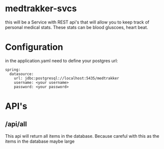 # medtrakker-svcs
this will be a Service with REST api's that will allow you to keep track of personal medical stats.  These stats can be blood gluscoes, heart beat.

# Configuration
in the application.yaml need to define your postgres url:

```
spring:
  datasource:
    url: jdbc:postgresql://localhost:5435/medtrakker
    username: <your username>
    password: <your password>
```

# API's
## /api/all
This api will return all items in the database. Because careful with this as the items in the database maybe large


